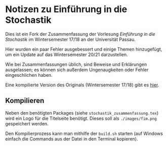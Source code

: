 # Notizen zu Einführung in die Stochastik

Dies ist ein Fork der Zusammenfassung der Vorlesung *Einführung in die Stochastik*
im Wintersemester 17/18 an der Universität Passau.

Hier wurden ein paar Fehler ausgebessert und einige Themen hinzugefügt, um
ein Update auf das Wintersemester 20/21 darzustellen.

Wie bei Zusammenfassungen üblich, sind Beweise und Erklärungen ausgelassen;
es können sich außerdem Ungenaugkeiten oder Fehler eingeschlichen haben.

Eine kompilierte Version des Originals (Wintersemester 17/18) gibt es
[hier](https://maximilianreif.de/docs/stochastik_zusammenfassung.pdf).

## Kompilieren

Neben den benötigten Packages (siehe ``stochastik_zusammenfassung.tex``)
wird ein Logo für die Titelseite benötigt. Dieses soll als ``./images/fim.png``
gespeichert werden.

Den Kompilierprozess kann man mithilfe der ``build.sh`` starten (auf Windows
einfach die Commands aus der Datei in den Terminal kopieren).
